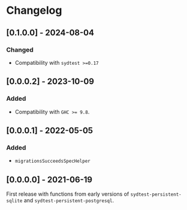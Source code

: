 # Changelog

## [0.1.0.0] - 2024-08-04

### Changed

* Compatibility with `sydtest >=0.17`

## [0.0.0.2] - 2023-10-09

### Added

* Compatibility with `GHC >= 9.8`.

## [0.0.0.1] - 2022-05-05

### Added

* `migrationsSucceedsSpecHelper`

## [0.0.0.0] - 2021-06-19

First release with functions from early versions of `sydtest-persistent-sqlite` and `sydtest-persistent-postgresql`.
